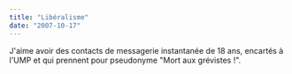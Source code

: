 ```yaml
---
title: "Libéralisme"
date: "2007-10-17"
---
```


J'aime avoir des contacts de messagerie instantanée de 18 ans, encartés à l'UMP et qui prennent pour pseudonyme "Mort aux grévistes !".
